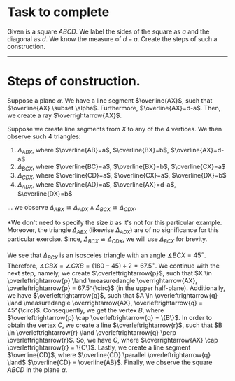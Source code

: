 # Task to complete 

<!-- define the task in this part -->

Given is a square $ABCD$. We label the sides of the square as $a$ and the diagonal as $d$. We know the measure of $d-a$. Create the steps of such a construction.
___

# Steps of construction. 

<!-- include the steps of construction -->

Suppose a plane $\alpha$. We have a line segment $\overline{AX}$, such that $\overline{AX} \subset \alpha$. Furthermore, $\overline{AX}=d-a$. Then, we create a ray $\overrightarrow{AX}$.  

Suppose we create line segments from $X$ to any of the 4 vertices. We then observe such 4 triangles:

1. $\Delta_{ABX}$, where $\overline{AB}=a$, $\overline{BX}=b$, $\overline{AX}=d-a$
2. $\Delta_{BCX}$, where $\overline{BC}=a$, $\overline{BX}=b$, $\overline{CX}=a$
3. $\Delta_{CDX}$, where $\overline{CD}=a$,  $\overline{CX}=a$, $\overline{DX}=b$
4. $\Delta_{ADX}$, where $\overline{AD}=a$, $\overline{AX}=d-a$,  $\overline{DX}=b$

$\dots$ we observe $\Delta_{ABX} \cong \Delta_{ADX} \land \Delta_{BCX} \cong \Delta_{CDX}$. 

<!-- remark for brevity -->

\*We don't need to specify the size $b$ as it's not for this particular example. Moreover, the triangle $\Delta_{ABX}$ (likewise $\Delta_{ADX}$) are of no significance for this particular exercise. Since, $\Delta_{BCX} \cong \Delta_{CDX}$, we will use $\Delta_{BCX}$ for brevity.

<!-- computation -->

We see that $\Delta_{BCX}$ is an isosceles triangle with an angle $\measuredangle BCX = 45^{\circ}$. Therefore, $\measuredangle CBX = \measuredangle CXB = (180 - 45) \div 2 = 67.5^{\circ}$. We continue with the next step, namely, we create $\overleftrightarrow{p}$, such that $X \in \overleftrightarrow{p} \land \measuredangle \overrightarrow{AX}, \overleftrightarrow{p} = 67.5^{\circ}$ (in the upper half-plane). Additionally,  we have $\overleftrightarrow{q}$, such that $A \in \overleftrightarrow{q} \land \measuredangle \overrightarrow{AX}, \overleftrightarrow{q} = 45^{\circ}$. Consequently, we get the vertex $B$, where $\overleftrightarrow{p} \cap \overleftrightarrow{q} = \{B\}$. In order to obtain the vertex $C$, we create a line $\overleftrightarrow{r}$, such that $B \in \overleftrightarrow{r} \land \overleftrightarrow{q} \perp \overleftrightarrow{r}$. So, we have $C$, where $\overrightarrow{AX} \cap \overleftrightarrow{r} = \{C\}$. Lastly, we create a line segment $\overline{CD}$, where $\overline{CD} \parallel \overleftrightarrow{q} \land$ $\overline{CD} = \overline{AB}$. Finally, we observe the square $ABCD$ in the plane $\alpha$.

